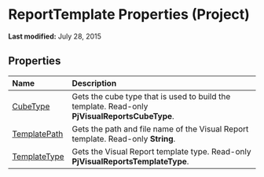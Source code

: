 
# ReportTemplate Properties (Project)

 **Last modified:** July 28, 2015


## Properties



|**Name**|**Description**|
|:-----|:-----|
| [CubeType](069e2b60-9812-ad99-4ef5-5b2606814628.md)|Gets the cube type that is used to build the template. Read-only  **PjVisualReportsCubeType**.|
| [TemplatePath](be8381a8-f19e-76f0-32c8-c85f29ba93cc.md)|Gets the path and file name of the Visual Report template. Read-only  **String**.|
| [TemplateType](5461ae85-0168-f31b-1c04-878afed001e2.md)|Gets the Visual Report template type. Read-only  **PjVisualReportsTemplateType**.|
